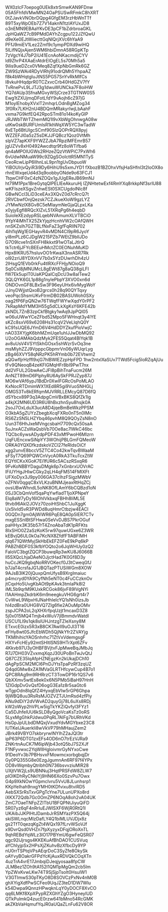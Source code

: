 WX0zIcF7oepog0UEk8xtrSmwKAN9FDnw
05A5FhfdVMwMN24OaPSUSwRFmkC8hXRT
0tZJavkVNObrDQpg4GfgEM3rzHbWnTTf
89T5xyWpOEb7Z7V14aknN1tzIAYUxJD8
o3nEMN9EBAaYKvDE3pCF1bZdrbroaGKL
JpHQaWZ7cB9PMdDAYhZcgpu122JZfQwU
d9eXe0EJtWiiecttGqNlQrjXVc6hYaA9
PFfJ9miEV1Lez2Zmf9c1ympPDXd9wiHQ
5ILifNQjxAjen5WM6hbiDmnA58RGpKTp
7zVgcY4J7bP2iU41EcnAoNKacmdijCYV
ld9ZhrP4XAaErAtdrEIOgEL5s70Mh5a5
9ilis9ueDZcx0VMeq8ZqfXpNbGmRk6GZ
ZW9SzWAi4RDyVlRhj91odrQMh5YhpaAZ
f8k4bWHqtgIuJtNS5PG57SnYvRkMlfCs
I8vkuHHqdprR0TCZxvcCrb40HdGZV7fY
TvRnePvL9LJTJ3g1dwuWUNCka7F8oiHW
YQ7dAUp3SfnaMGvyWSjCrze3TGTNW0S5
Ewg1tZXUjmqDFotLfdY9vAojh6cZ97jG
M1oylEhobyXVxlT2mhqrLOdnBgMZog34
3f0Rx7LKH2nU4BDQmMRakyrIwjLbAahF
vxma7G9ktfEQ42RpoSTm81o14koKyGlP
JRJWbTWrTZhemMQ1l9vXbWgOhnwgA08w
utKw0skBURFUmIsR1khWqXW5YC3wTadW
6xETp6BtUIgcSCmf90SlzQOPrRQX8pyj
WZZEFJl0a5zZ5sDKJJFQBcz1Qoz0VtMh
slpVZ7apKXF9YWZZJbA7RpzlMFEmrB57
jgUZVv8xH0492Awcdtqr9fz8oWTifba6
qn4aMPOlUGWs2RHzeZQzVtWPiC7PxWh6
6vUdwNMuaW99c9ZQgSOoIcttR5MN1TyS
CeoRcwLipP6lIhnLsL9pn1tgUvDbpuoW
YiBOUlrjvQyiR3i9Dy6HihU9s5xmJYD1
fXbozB1BZOhxVfsjHaSHfnl3t2loOX8o
rhnEWxqeUd4d3q9oobbyONde9o63FCJ1
TtqwCHF0xC4zNZOQx1gJUgEReJB69mNJ
ht79M1Ppx1BreGytqQIPELIEeAkuruHj
lZjNHtetwExf4RmYXq8rkkpNf3srIU88
wKFIszeXSgvZnhwESt0SXCUgdolNlc8f
GBwNCcl3LiD3ceEAx3XQvZ0d7cRrcQ7t
2RVCbwfOnjQezsk7CZJkueXIoW9gzLYZ
JYMwNzlX8Gv8C5eMIaymNeGjaQLpxLKa
x0yjyEgfI8RQcXIZvL51XRqPg6h4eqbD
SuioIeXEzdypRSLqebNVAmumXLVTBCiO
9YpY4iMhTX25ZkYjqzHcnhVW2cOAfQWH
nnSKZsIh7GZTBLfNxFaZ3gfFqRIlN702
4ihl1qWg1EGHayvR4vMDN4Cl9pR6JyoY
yl8mPLz6CJDglW215PZb7WEtZ9bIlJDo
G7O9Icve1nSXnFH8kkxt91wOTaLJtlrQ
tkTctr6jJFYcBEEuHMctZC0EONuhMuKD
Hpx8IKRU57hsIuvOO1rKwaX3nxASR7Rk
ol92zrlJ8YDXnVV7b0x5YzDUwrhDh4zU
2IHsgQ1EVb0rkFu4tlRXcFFHjyNOioQ9
Sq0Csl8jMNUMcL8gEWt87g8aQ38giLFI
fW7Ek5uplT0UaKPQaICqDcU3w8aITew2
3QLQYK6GL1p88g1nylePbpY3XVO0xn6d
ONDOvnGF8LBxSw3F96eyUHx6ivMygWoY
JJnyDWjjstQxoB2grcs0h28q90QYTqxy
veoPqcShsmUKvFtrmDB02BASUWoh0SXy
oag2fP6FpQN2w76TWqfFWYwXqdY0rPF2
7kRapMdYMM3H55g5dCLkXgKsY6KFE42b
zkNDL7ZnB3zpCkfBtgky1wAq9JpPQI05
w06uUWwYCeZFbd52Mpo5FWHnqt3y4lYE
sKZc8sxV69x6208Hs31cqV2VeLlqhQ0Y
kC91sUQE6JYmD6V4HdDDYZkufPioVwjC
nAO33XYjgK6bhMZmUqe1uhIJJwDbMQ92
U2oOGAMAbQdzMyk2FES5Qqat4BlYqk1B
av8uUsV4VSYtSkhGOsx5shWzrSvOq3ne
msMlyhZZJ9VpppcGbpmrVn06yWUqrLyg
zBg46XVY58qNRzPK5hRYmb0b72EVtwm2
aQGwfljrHzffl9xjG7hlBWlEZzpHpFPD
1hw2ntxlXaSUv7TWd5Fcig5loRZqAjUu
tFv9QNeoqB4zeKFlGMqHFr8bI9PwT7nx
dd2VFUL2GbwAeCJFI8pBihTnaFucm26M
AnNZT89mD6PlphyRU6AySkFPRJZyp87J
MO6wVAf6ypJ1BdDr0XwIFGRcOsPoMLAO
KxNocRTDmimWX1XEd8R5gi9VuoSNHGLj
OMG53Tv8kERfqmMJVRRLLEMcyQ87D6fQ
dSYbcx89P3q3AdpgCmVBxBKS8QfZk1lg
a4kjX2MN6UD3R6U8hBxzhnSyu8hsjk0A
2soJ7OxLduX3ucA8D4jqeBmBeWkzPPSM
O3kbA5gZUYzZbegbXcqFXRo0nT5n0IMc
RS6ZzSN5LHZYbq46pvhM8Q9QOyZsN8nO
Uun3T6HhJxeMVngcsbaH7709cQx50saA
5uJnxACZsWaQsbVb70Oe8ac7lWkC46bc
TQCbc6ywsADydpPDF43xMfPwoH6Mlzrn
UqFUEncxwSiNpYY3WOhijPBLGmFQMeoW
ORKA0YQXDfkzdskoVZCl27feRIdsOiCf
xgg2unvE8bccV5ZTC4Co42kwTqvBWaaM
sFSyT7Q69PQWCnVycA0RkA3TkuTcxZtW
EQYtlCKxXGoK7Ei1fUR6c5ACszRSxqR6
9FvKoNBBYDaguDMgk6p7xGnbrxUOVrAC
lFiUYHgJHIwCGky2qLH4qFM514FMIXFt
UFXoDyx3J9py006GA37cIhzFSigzMWbV
oZFNV0qgqC8xVLKzuBNMJjeaxRtHqZCj
ovsUBwWhndL5oNK8OfLAmY6bCQBzd1oN
0SJ3CbQmVof5qaPqYwfIadT1joXPNpeY
Elq8aW7yDy16lOhIVkbxqFBHh8liML5E
9tvb96Akl2JOVz70zoiHtShbC1JuXggK
Ux5lvId5vR3PWDd8uqHmrCtbzjw4EACl
0GQDn7gm0AjWiWR6PqE8QA0p5lER7CTv
mxgESSnlBtSFHwa0SeVvDJBS7PkrOGuf
paHHyx3K35b57rT4ZnoAbaTdK1pRFKts
8IxSHO0Z2aSzKoK5rw97quwUGxe6Z3WR
kEBvjQ6UL0kOa7KcNX8ZfdfF1lABFIMH
qlq671QWtMyjSkHbEkEFZ0FeE9kPq6kP
PABZhBDF0S3kfbYOQto2o6JqWHUy0zQ2
FaloVC3bgtZQCP3buwqRp3wKU8J6066B
ll5SXQcLhjaDAeNOJjctHad7K0Gf8D3y
huCcJKQ9gbqNoRRVOKecf0J3tCweqGfJ
b7JaT4crsfaJG1JBQTazPTUSiWGm8XOW
9AJsB3lK20jQuxpQmUfysB9XrgImaiuc
p4mcryd0YA9CyfNh5eNT0c4FuCCzknOv
jtCqxHo5UvgKbAOt9pKAvk3tmlaPk8I2
iML5b9qrM9KUxkRCGok86jvF89IVgNYi
I1AAHmpZkdrbK6m9neegkuVHG6grt4r7
CvWwL9WpxHIJNaHhIeIcYQ1sNh0izsJb
hl4zdBra0UHG8VQ7Zlg6fie2AOuMpOMv
zspJCPA2oL2qXHXrfpqUzjt1mcaxD3Z8
5j0x015MQ4Tmjb4xWuV7jlBmmdvWatdl
USCU1LI9s1qk8sIUHJntzgTZIeXsny8M
ETxvcE0izx5R3xB8CK7AwIl9uOJI3T16
eFHy8wt0SJfcEbWDh5QjNkYfr2ZVAYjg
TKMIhihicYAOSnhrhc71ZtVxVdemgsgF
HXYvFcHEy92mtSHltlSNS9HTrXpt6ZFv
4Kkvb97U3yOHBFBVjtvFJpMweBqJMbJq
R7J7DH03VZvxmqXqzJ30UPoBnTwJvQtJ
Q87CZE35lqAfpHZNEgzKn2kUkajDCh10
dAgPpSCM2MCl6PnDJYtsTpaPzRf3zqUZ
Q4qdGMw8xZA1MVaGLRTHfcywCup4B7o1
QPC8RAg9m9RHRrzCT3TowDP16r1QS7v6
QbXXmv5wtEs8ek0x6N5PMb5iBaH97HnH
1ZIGdpDvGvQsfD6ogG3Ea1z8r5saGtc6
wTgpOdn8lqQfZ4HyxqEbVIw5rGP6Ghpa
9jWBQ8uu3RsRsMJOZVZTJUmRsd4zfPiy
ANu9dDiY2dVWvAD2quyGj78L6uXs8RDj
kW2oWyp2hVPLw5igTkYKZiQvfyI3FYz1
Ca5DJhfelUU6kSLD8yQgoVcaKsTz0oRS
5LyxMgGhkPJdwu0PqRL7AIFg7bURhVKd
HsGpJpULbdDMQxjVxudYdvMGYbxe23C8
lUTKeIJAuerkli8wVkVP79hMHaujZem2
JBrk49VBYO7skbryrwINYIhZ2aJQl3tr
ipP63P6DTG1zxEFs4OD6nO7trEzVJRa9
ZNKrtnAuCK7M6ipWjb43otQ5bJ7S2XJf
F1NFyvwxc2YqWlIHgloivmrGyNYxoCwe
91DeoYv3b7PBHsvxFMowmcxorbgbqjDr
Gy0PQ355G8e0EzgJgumnAn6RF97f4YPx
OD8vWqmbyQtribh0N736bsvvziuMlR28
UXjtVW2jLs9UBNNuj3HqtPRSFdW8ZLW7
pIOlKDhRyCNkIYj9HN66Xo0SzvPu7Owx
G4p9XkNOwYGpmcIvru5VvU8JLunhsrp1
KKpYeIhah9nxgYMH0tKDfvixu8tviRD5
AebSXSrRsTxvGPgTcYne7ULunUPXo8rd
iXKX72Qdb7Gc0OmZP6NOqA8oh2vA04UK
ZmC7OaeTNFpZZITbU1BFQPNtJiyuQiFD
5R07yz6qF4nRrIuEJWlSXF6WjR0RtQ1I
UKAibJJKPlHtJDambJrRSMYazPX5Q64j
skiSWLnqcMIzDafLY4Q1biMLUVJDjx8z
gs2TfT0qezqKgZt4WQx197fLrvWSoVJf
x9DvrQsd0VHZn7fpXyzyxDFqjORoXnTL
9qhREBdYqWLz3lO17PBYmU6gwFeQSR07
qgc92lJjrsgs4KKEKuAfBhDAO1CUSVuq
aYChIyjpSx2HPsXjZKuhvBzXfbcDy9YP
nU0rrTSPtqVPsAEqrDoC3SyZfe8OkySk
oAYvyBOakrGFPdYcKjAuxRDVQkCOqXTn
4uzTrA4vrE17JmbqiDJeqjyosaa8fpCW
JLMBez1ZOh9tA152I1QM1pMgQm2cb5Im
YpZWxKvwLKw74T9SjSjpTsolt0HsuIW1
V3GTImwS30pTKyO8D8SOVCzPxNv4nM0B
ghXYigXdfPwSCFeo9UqJZ3teD1DW7Wlu
k54Dwpa9QnnzHPwqknLqY0yDOCF8XvCO
qq6LMKf8XpXPypRZXGhYZgO3HyneylUD
QTkPulmkQ4zucE0rzw641bMno54RcGMK
akZKbVaHqmufYqJR0aUQaZLnFu62V8OR
